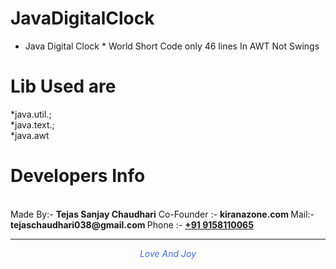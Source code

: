 # JavaDigitalClock
* Java Digital Clock * World Short Code only 46 lines In AWT Not Swings

# Lib Used are
*java.util.; <br>
*java.text.; <br>
*java.awt 

# Developers Info 
<br>
   Made By:- <b>Tejas Sanjay Chaudhari</b>
   Co-Founder :- <b> kiranazone.com </b>
  Mail:-  <b>  tejaschaudhari038@gmail.com </b>
   Phone :- <b> <a href="tel:9158110065">+91 9158110065</a></b> 
<hr>
<center><i style="color:royalblue">Love And Joy</i>
</center>
